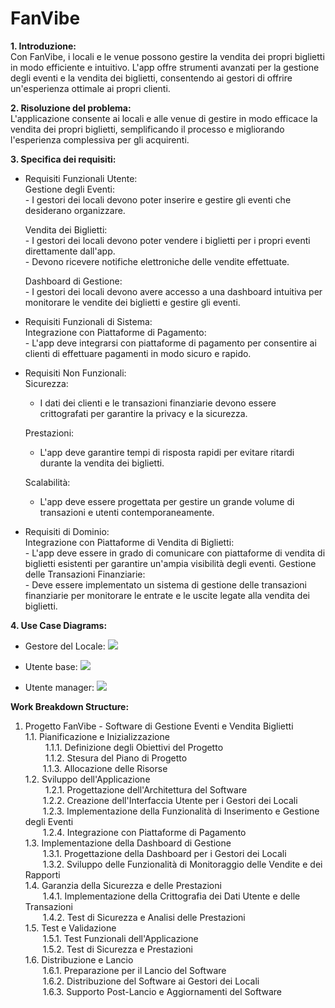 # FanVibe

**1. Introduzione:**<br>
   Con FanVibe, i locali e le venue possono gestire la vendita dei propri biglietti in modo efficiente e intuitivo. L'app offre strumenti avanzati per la gestione degli eventi e la vendita dei biglietti, consentendo ai gestori di offrire un'esperienza ottimale ai propri clienti.

**2. Risoluzione del problema:**<br>
   L'applicazione consente ai locali e alle venue di gestire in modo efficace la vendita dei propri biglietti, semplificando il processo e migliorando l'esperienza complessiva per gli acquirenti.

**3. Specifica dei requisiti:**
  - Requisiti Funzionali Utente:<br>
      Gestione degli Eventi:<br>
        - I gestori dei locali devono poter inserire e gestire gli eventi che desiderano organizzare.

      Vendita dei Biglietti:<br>
        - I gestori dei locali devono poter vendere i biglietti per i propri eventi direttamente dall'app.<br>
        - Devono ricevere notifiche elettroniche delle vendite effettuate.

      Dashboard di Gestione:<br>
        - I gestori dei locali devono avere accesso a una dashboard intuitiva per monitorare le vendite dei biglietti e gestire gli eventi.
      
  - Requisiti Funzionali di Sistema:<br>
      Integrazione con Piattaforme di Pagamento:<br>
        - L'app deve integrarsi con piattaforme di pagamento per consentire ai clienti di effettuare pagamenti in modo sicuro e rapido.
      
  - Requisiti Non Funzionali:<br>
      Sicurezza:<br>
       - I dati dei clienti e le transazioni finanziarie devono essere crittografati per garantire la privacy e la sicurezza.

      Prestazioni:<br>
       - L'app deve garantire tempi di risposta rapidi per evitare ritardi durante la vendita dei biglietti.

      Scalabilità:<br>
       - L'app deve essere progettata per gestire un grande volume di transazioni e utenti contemporaneamente.
  
  - Requisiti di Dominio:<br>
      Integrazione con Piattaforme di Vendita di Biglietti:<br>
        - L'app deve essere in grado di comunicare con piattaforme di vendita di biglietti esistenti per garantire un'ampia visibilità degli eventi.
      Gestione delle Transazioni Finanziarie:<br>
        - Deve essere implementato un sistema di gestione delle transazioni finanziarie per monitorare le entrate e le uscite legate alla vendita dei biglietti.

**4. Use Case Diagrams:**<br>
  - Gestore del Locale:
    <img src="http://yuml.me/diagram/scruffy/usecase/[Gestore del Locale]-(Inserire Evento),(Inserire Evento)>(Definire Dettagli Evento),(Inserire Evento)>(Pubblicare Evento),[Gestore del Locale]>(Visualizzare Dashboard),[Gestore del Locale]>(Gestire Vendita Biglietti),[Gestore del Locale]>(Ricevere Notifiche Vendite),[Gestore del Locale]>(Visualizzare Rapporti Vendite)">

  - Utente base:
    <img src="http://yuml.me/diagram/scruffy/usecase/[Utente base]-(Selezionare eventi),[Utente base]-(Visualizza profilo utente),[Utente base]-(Logout),[Utente base]-(Acquisto biglietti),[Utente base]-(Invia recensioni),[Utente base]-(Leggere recensioni),(Selezionare eventi)<(Ricerca eventi),(Invia recensioni)>(Lasciare da 1 a 5 stelle),(Invia recensioni)<(Descrivere la recensione),(Acquisto biglietti)>(Selezione dei posti),(Selezione dei posti)<(Visualizzatore VR),(Acquisto biglietti)>(Selezione quantità biglietti),(Acquisto biglietti)>(Inserire nominativo per ogni biglietto),(Acquisto biglietti)>(Pagamento),(Pagamento)>(Inserire dati pagamento),[Sistema bancario]-(Inserire dati pagamento),(Acquisto biglietti)>(Invio biglietti via Email),[Servizi Email]-(Invio biglietti via Email)">

  - Utente manager:
    <img src="http://yuml.me/diagram/scruffy/usecase/[Utente manager]-(Inserimento eventi),(Inserimento eventi)>(Inserimento dati evento),(Inserimento dati evento)<(Seleziona file per visualizzatore VR),[Utente manager]-(Visualizza profilo utente),[Utente manager]-(Logout),[Utente manager]-(Rispondere alle recensioni),[Utente manager]-(Segnalare una recensione)">

**Work Breakdown Structure:**<br>
1. Progetto FanVibe - Software di Gestione Eventi e Vendita Biglietti<br>
  1.1. Pianificazione e Inizializzazione<br>
   &emsp;1.1.1. Definizione degli Obiettivi del Progetto<br>
   &emsp;1.1.2. Stesura del Piano di Progetto<br>
   &emsp;1.1.3. Allocazione delle Risorse<br>
  1.2. Sviluppo dell'Applicazione<br>
   &emsp;1.2.1. Progettazione dell'Architettura del Software<br>
   &emsp;1.2.2. Creazione dell'Interfaccia Utente per i Gestori dei Locali<br>
   &emsp;1.2.3. Implementazione della Funzionalità di Inserimento e Gestione degli Eventi<br>
   &emsp;1.2.4. Integrazione con Piattaforme di Pagamento<br>
  1.3. Implementazione della Dashboard di Gestione<br>
   &emsp;1.3.1. Progettazione della Dashboard per i Gestori dei Locali<br>
   &emsp;1.3.2. Sviluppo delle Funzionalità di Monitoraggio delle Vendite e dei Rapporti<br>
  1.4. Garanzia della Sicurezza e delle Prestazioni<br>
   &emsp;1.4.1. Implementazione della Crittografia dei Dati Utente e delle Transazioni<br>
   &emsp;1.4.2. Test di Sicurezza e Analisi delle Prestazioni<br>
  1.5. Test e Validazione<br>
   &emsp;1.5.1. Test Funzionali dell'Applicazione<br>
   &emsp;1.5.2. Test di Sicurezza e Prestazioni<br>
  1.6. Distribuzione e Lancio<br>
   &emsp;1.6.1. Preparazione per il Lancio del Software<br>
   &emsp;1.6.2. Distribuzione del Software ai Gestori dei Locali<br>
   &emsp;1.6.3. Supporto Post-Lancio e Aggiornamenti del Software
